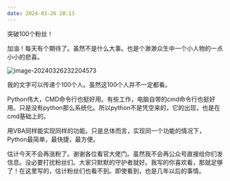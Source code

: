 ```yaml
---
date: 2024-03-26 20:13
---
```


突破100个粉丝！

加油！每天有个期待了。虽然不是什么大事。也是个渺渺众生中一个小人物的一点小小的悲喜。

![image-20240326232204573](https://docu-1319658309.cos.ap-guangzhou.myqcloud.com/image-20240326232204573.png)

我的文字可以传递个100个人。虽然这100个人并不一定都看。

<!-- truncate -->

Python伟大，CMD命令行也挺好用。有些工作，电脑自带的cmd命令行也挺好用。只是没有python那么系统化。所以python不是凭空来的，它的出现，也是在cmd基础上的。

用VBA同样能实现同样的功能。只是总体而言，实现同一个功能的情况下，Python最简单，最快捷，最方便。

估计今天不会再涨粉了。谢谢各位看官大佬门。虽然我不会再公众号直接给你们发信息。没必要打扰粉丝们。大家只默默的守护者就好。我写的你喜欢看，那就足够了！在这里写的，估计粉丝们也看不到。即使看到，也是几年以后的事情。
